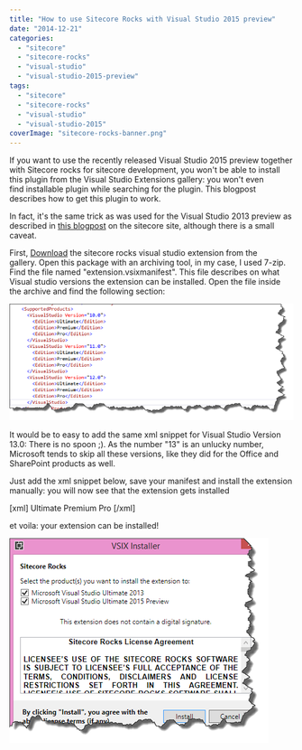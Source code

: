 ```yaml
---
title: "How to use Sitecore Rocks with Visual Studio 2015 preview"
date: "2014-12-21"
categories: 
  - "sitecore"
  - "sitecore-rocks"
  - "visual-studio"
  - "visual-studio-2015-preview"
tags: 
  - "sitecore"
  - "sitecore-rocks"
  - "visual-studio"
  - "visual-studio-2015"
coverImage: "sitecore-rocks-banner.png"
---
```


If you want to use the recently released Visual Studio 2015 preview together with Sitecore rocks for sitecore development, you won't be able to install this plugin from the Visual Studio Extensions gallery: you won't even find installable plugin while searching for the plugin. This blogpost describes how to get this plugin to work.

In fact, it's the same trick as was used for the Visual Studio 2013 preview as described in [this blogpost](http://www.sitecore.net/Learn/Blogs/Technical-Blogs/Getting-to-Know-Sitecore/Posts/2013/10/Sitecore-Rocks-and-Visual-Studio-2013.aspx "how to use sitecore rocks with visual studio 2013 preview") on the sitecore site, although there is a small caveat.

First, [Download](https://visualstudiogallery.msdn.microsoft.com/44a26c88-83a7-46f6-903c-5c59bcd3d35b/ "Sitecore rocks visual studio extension") the sitecore rocks visual studio extension from the gallery. Open this package with an archiving tool, in my case, I used 7-zip. Find the file named "extension.vsixmanifest". This file describes on what Visual studio versions the extension can be installed. Open the file inside the archive and find the following section:

![](images/img_5496a878ef5db.png)

It would be to easy to add the same xml snippet for Visual Studio Version 13.0: There is no spoon ;). As the number "13" is an unlucky number, Microsoft tends to skip all these versions, like they did for the Office and SharePoint products as well.

Just add the xml snippet below, save your manifest and install the extension manually: you will now see that the extension gets installed

\[xml\] <VisualStudio Version="14.0"> <Edition>Ultimate</Edition> <Edition>Premium</Edition> <Edition>Pro</Edition> </VisualStudio> \[/xml\]

et voila: your extension can be installed!

![](images/img_5496aa534eb68.png)
